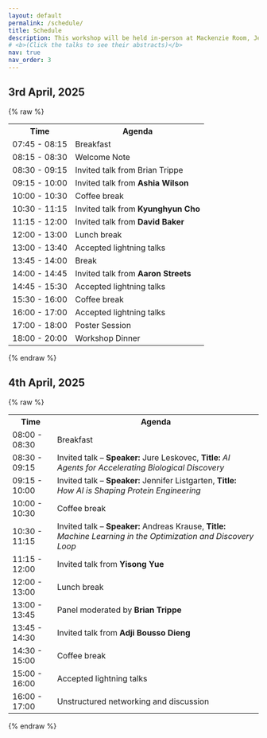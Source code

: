 ```yaml
---
layout: default
permalink: /schedule/
title: Schedule
description: This workshop will be held in-person at Mackenzie Room, Jen-Hsun Huang Engineering Center, Stanford University on April 3rd and April 4th, 2025. The session will cover invited talks, contributed lightning talks, and a panel discussion. Long invited talks span for 45 minutes, short talks for 20 minutes and contributed lightning talks for 10 minutes each. The tentative schedule in local time zone, Pacific Stanford Time (PST), can be found below. 
# <b>(Click the talks to see their abstracts)</b>
nav: true
nav_order: 3
---
```


## 3rd April, 2025
{% raw %}
<table>
    <tr>
        <th>Time</th>
        <th>Agenda</th>
    </tr>
    <tr><td>07:45 - 08:15</td><td>Breakfast</td></tr>
    <tr><td>08:15 - 08:30</td><td>Welcome Note</td></tr>
    <tr><td>08:30 - 09:15</td><td>Invited talk from Brian Trippe</td></tr>
    <tr><td>09:15 - 10:00</td><td>Invited talk from <b>Ashia Wilson</b></td></tr>
    <tr><td>10:00 - 10:30</td><td>Coffee break</td></tr>
    <tr><td>10:30 - 11:15</td><td>Invited talk from <b>Kyunghyun Cho</b></td></tr>
    <tr><td>11:15 - 12:00</td><td>Invited talk from <b>David Baker</b></td></tr>
    <tr><td>12:00 - 13:00</td><td>Lunch break</td></tr>
    <tr><td>13:00 - 13:40</td><td>Accepted lightning talks</td></tr>
    <tr><td>13:45 - 14:00</td><td>Break</td></tr>
    <tr><td>14:00 - 14:45</td><td>Invited talk from <b>Aaron Streets</b></td></tr>
    <tr><td>14:45 - 15:30</td><td>Accepted lightning talks</td></tr>
    <tr><td>15:30 - 16:00</td><td>Coffee break</td></tr>
    <tr><td>16:00 - 17:00</td><td>Accepted lightning talks</td></tr>
    <tr><td>17:00 - 18:00</td><td>Poster Session</td></tr>
    <tr><td>18:00 - 20:00</td><td>Workshop Dinner</td></tr>
</table>
{% endraw %}

## 4th April, 2025

{% raw %}
<table>
    <tr>
        <th>Time</th>
        <th>Agenda</th>
    </tr>
    <tr><td>08:00 - 08:30</td><td>Breakfast</td></tr>
    <tr><td>08:30 - 09:15</td><td>Invited talk – <b>Speaker:</b> Jure Leskovec, <b>Title:</b> <i>AI Agents for Accelerating Biological Discovery</i></td></tr>
    <tr><td>09:15 - 10:00</td><td>Invited talk – <b>Speaker:</b> Jennifer Listgarten, <b>Title:</b> <i>How AI is Shaping Protein Engineering</i></td></tr>
    <tr><td>10:00 - 10:30</td><td>Coffee break</td></tr>
    <tr><td>10:30 - 11:15</td><td>Invited talk – <b>Speaker:</b> Andreas Krause, <b>Title:</b> <i>Machine Learning in the Optimization and Discovery Loop</i></td></tr>
    <tr><td>11:15 - 12:00</td><td>Invited talk from <b>Yisong Yue</b></td></tr>
    <tr><td>12:00 - 13:00</td><td>Lunch break</td></tr>
    <tr><td>13:00 - 13:45</td><td>Panel moderated by <b>Brian Trippe</b></td></tr>
    <tr><td>13:45 - 14:30</td><td>Invited talk from <b>Adji Bousso Dieng</b></td></tr>
    <tr><td>14:30 - 15:00</td><td>Coffee break</td></tr>
    <tr><td>15:00 - 16:00</td><td>Accepted lightning talks</td></tr>
    <tr><td>16:00 - 17:00</td><td>Unstructured networking and discussion</td></tr>
</table>
{% endraw %}